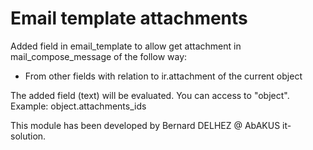 Email template attachments
=================================

Added field in email_template to allow get attachment in mail_compose_message of the follow way:
* From other fields with relation to ir.attachment of the current object

The added field (text) will be evaluated. You can access to "object".
Example: object.attachments_ids

This module has been developed by Bernard DELHEZ @ AbAKUS it-solution. 